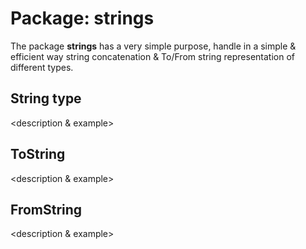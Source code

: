 # Package: strings
The package **strings** has a very simple purpose, handle in a simple & efficient way string concatenation & To/From string representation of different types.

## String type
<description & example>
## ToString
<description & example>
## FromString
<description & example>